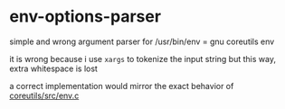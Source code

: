 # env-options-parser

simple and wrong argument parser for /usr/bin/env = gnu coreutils env

it is wrong because i use `xargs` to tokenize the input string
but this way, extra whitespace is lost

a correct implementation would mirror the exact behavior of [coreutils/src/env.c][1]

[1]: https://github.com/coreutils/coreutils/blob/master/src/env.c
